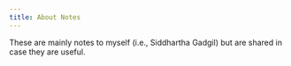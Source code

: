 ```yaml
---
title: About Notes
---
```


These are mainly notes to myself (i.e., Siddhartha Gadgil) but are shared in case they are useful.
